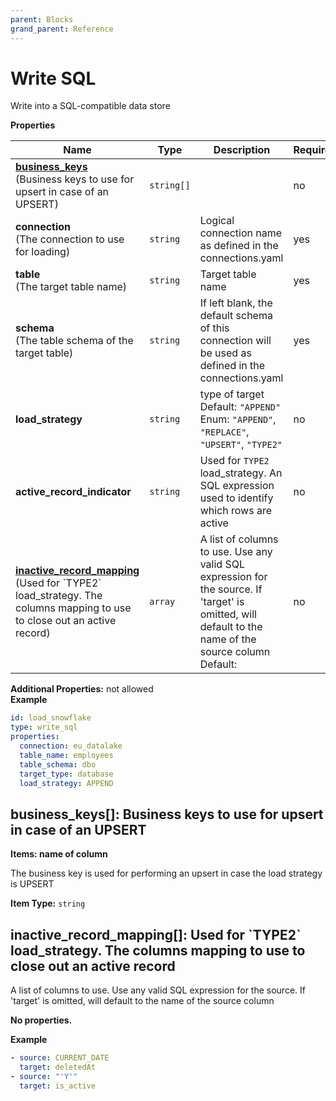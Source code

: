 ```yaml
---
parent: Blocks
grand_parent: Reference
---
```


# Write SQL

Write into a SQL-compatible data store

**Properties**

| Name                                                                                                                                                      | Type       | Description                                                                                                                                                     | Required |
| --------------------------------------------------------------------------------------------------------------------------------------------------------- | ---------- | --------------------------------------------------------------------------------------------------------------------------------------------------------------- | -------- |
| [**business_keys**](#business_keys)<br/>(Business keys to use for upsert in case of an UPSERT)                                                            | `string[]` |                                                                                                                                                                 | no       |
| **connection**<br/>(The connection to use for loading)                                                                                                    | `string`   | Logical connection name as defined in the connections.yaml<br/>                                                                                                 | yes      |
| **table**<br/>(The target table name)                                                                                                                     | `string`   | Target table name<br/>                                                                                                                                          | yes      |
| **schema**<br/>(The table schema of the target table)                                                                                                     | `string`   | If left blank, the default schema of this connection will be used as defined in the connections.yaml<br/>                                                       | yes      |
| **load_strategy**                                                                                                                                         | `string`   | type of target<br/>Default: `"APPEND"`<br/>Enum: `"APPEND"`, `"REPLACE"`, `"UPSERT"`, `"TYPE2"`<br/>                                                            | no       |
| **active_record_indicator**                                                                                                                               | `string`   | Used for `TYPE2` load_strategy. An SQL expression used to identify which rows are active<br/>                                                                   | no       |
| [**inactive_record_mapping**](#inactive_record_mapping)<br/>(Used for \`TYPE2\` load_strategy\. The columns mapping to use to close out an active record) | `array`    | A list of columns to use. Use any valid SQL expression for the source. If 'target' is omitted, will default to the name of the source column<br/>Default: <br/> | no       |

**Additional Properties:** not allowed  
**Example**

```yaml
id: load_snowflake
type: write_sql
properties:
  connection: eu_datalake
  table_name: employees
  table_schema: dbo
  target_type: database
  load_strategy: APPEND
```

<a name="business_keys"></a>

## business_keys\[\]: Business keys to use for upsert in case of an UPSERT

**Items: name of column**

The business key is used for performing an upsert in case the load strategy is UPSERT

**Item Type:** `string`  
<a name="inactive_record_mapping"></a>

## inactive_record_mapping\[\]: Used for \`TYPE2\` load_strategy\. The columns mapping to use to close out an active record

A list of columns to use. Use any valid SQL expression for the source. If 'target' is omitted, will default to the name of the source column

**No properties.**

**Example**

```yaml
- source: CURRENT_DATE
  target: deletedAt
- source: "'Y'"
  target: is_active
```
